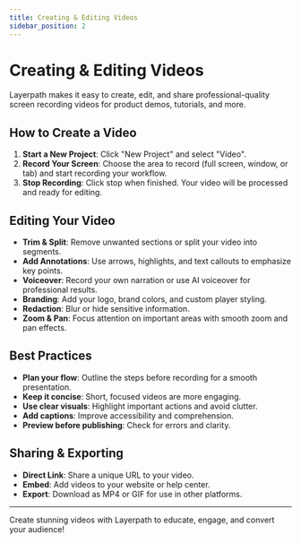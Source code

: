 ```yaml
---
title: Creating & Editing Videos
sidebar_position: 2
---
```


# Creating & Editing Videos

Layerpath makes it easy to create, edit, and share professional-quality screen recording videos for product demos, tutorials, and more.

## How to Create a Video

1. **Start a New Project**: Click "New Project" and select "Video".
2. **Record Your Screen**: Choose the area to record (full screen, window, or tab) and start recording your workflow.
3. **Stop Recording**: Click stop when finished. Your video will be processed and ready for editing.

## Editing Your Video

- **Trim & Split**: Remove unwanted sections or split your video into segments.
- **Add Annotations**: Use arrows, highlights, and text callouts to emphasize key points.
- **Voiceover**: Record your own narration or use AI voiceover for professional results.
- **Branding**: Add your logo, brand colors, and custom player styling.
- **Redaction**: Blur or hide sensitive information.
- **Zoom & Pan**: Focus attention on important areas with smooth zoom and pan effects.

## Best Practices

- **Plan your flow**: Outline the steps before recording for a smooth presentation.
- **Keep it concise**: Short, focused videos are more engaging.
- **Use clear visuals**: Highlight important actions and avoid clutter.
- **Add captions**: Improve accessibility and comprehension.
- **Preview before publishing**: Check for errors and clarity.

## Sharing & Exporting

- **Direct Link**: Share a unique URL to your video.
- **Embed**: Add videos to your website or help center.
- **Export**: Download as MP4 or GIF for use in other platforms.

---

Create stunning videos with Layerpath to educate, engage, and convert your audience!

